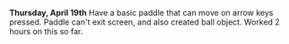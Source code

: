 **Thursday, April 19th**
Have a basic paddle that can move on arrow keys pressed.  Paddle can't exit screen, and also created ball object.  Worked 2 hours on this so far.
